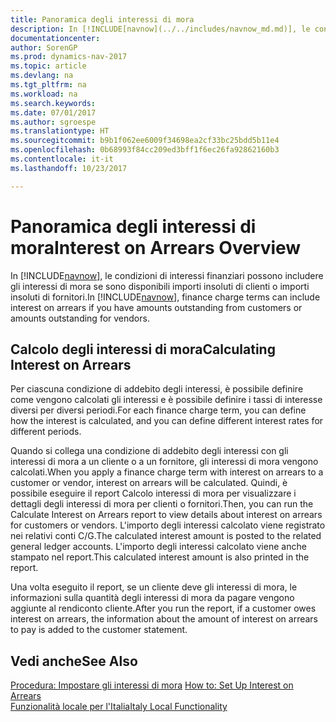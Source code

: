 ```yaml
---
title: Panoramica degli interessi di mora
description: In [!INCLUDE[navnow](../../includes/navnow_md.md)], le condizioni di interessi finanziari possono includere gli interessi di mora se sono disponibili importi insoluti di clienti o importi insoluti di fornitori.
documentationcenter: 
author: SorenGP
ms.prod: dynamics-nav-2017
ms.topic: article
ms.devlang: na
ms.tgt_pltfrm: na
ms.workload: na
ms.search.keywords: 
ms.date: 07/01/2017
ms.author: sgroespe
ms.translationtype: HT
ms.sourcegitcommit: b9b1f062ee6009f34698ea2cf33bc25bdd5b11e4
ms.openlocfilehash: 0b68993f84cc209ed3bff1f6ec26fa92862160b3
ms.contentlocale: it-it
ms.lasthandoff: 10/23/2017

---
```

# <a name="interest-on-arrears-overview"></a><span data-ttu-id="dd75d-103">Panoramica degli interessi di mora</span><span class="sxs-lookup"><span data-stu-id="dd75d-103">Interest on Arrears Overview</span></span>
<span data-ttu-id="dd75d-104">In [!INCLUDE[navnow](../../includes/navnow_md.md)], le condizioni di interessi finanziari possono includere gli interessi di mora se sono disponibili importi insoluti di clienti o importi insoluti di fornitori.</span><span class="sxs-lookup"><span data-stu-id="dd75d-104">In [!INCLUDE[navnow](../../includes/navnow_md.md)], finance charge terms can include interest on arrears if you have amounts outstanding from customers or amounts outstanding for vendors.</span></span>  

## <a name="calculating-interest-on-arrears"></a><span data-ttu-id="dd75d-105">Calcolo degli interessi di mora</span><span class="sxs-lookup"><span data-stu-id="dd75d-105">Calculating Interest on Arrears</span></span>  
<span data-ttu-id="dd75d-106">Per ciascuna condizione di addebito degli interessi, è possibile definire come vengono calcolati gli interessi e è possibile definire i tassi di interesse diversi per diversi periodi.</span><span class="sxs-lookup"><span data-stu-id="dd75d-106">For each finance charge term, you can define how the interest is calculated, and you can define different interest rates for different periods.</span></span>  

<span data-ttu-id="dd75d-107">Quando si collega una condizione di addebito degli interessi con gli interessi di mora a un cliente o a un fornitore, gli interessi di mora vengono calcolati.</span><span class="sxs-lookup"><span data-stu-id="dd75d-107">When you apply a finance charge term with interest on arrears to a customer or vendor, interest on arrears will be calculated.</span></span> <span data-ttu-id="dd75d-108">Quindi, è possibile eseguire il report Calcolo interessi di mora per visualizzare i dettagli degli interessi di mora per clienti o fornitori.</span><span class="sxs-lookup"><span data-stu-id="dd75d-108">Then, you can run the Calculate Interest on Arrears report to view details about interest on arrears for customers or vendors.</span></span> <span data-ttu-id="dd75d-109">L'importo degli interessi calcolato viene registrato nei relativi conti C/G.</span><span class="sxs-lookup"><span data-stu-id="dd75d-109">The calculated interest amount is posted to the related general ledger accounts.</span></span> <span data-ttu-id="dd75d-110">L'importo degli interessi calcolato viene anche stampato nel report.</span><span class="sxs-lookup"><span data-stu-id="dd75d-110">This calculated interest amount is also printed in the report.</span></span>  

<span data-ttu-id="dd75d-111">Una volta eseguito il report, se un cliente deve gli interessi di mora, le informazioni sulla quantità degli interessi di mora da pagare vengono aggiunte al rendiconto cliente.</span><span class="sxs-lookup"><span data-stu-id="dd75d-111">After you run the report, if a customer owes interest on arrears, the information about the amount of interest on arrears to pay is added to the customer statement.</span></span>  

## <a name="see-also"></a><span data-ttu-id="dd75d-112">Vedi anche</span><span class="sxs-lookup"><span data-stu-id="dd75d-112">See Also</span></span>  
 <span data-ttu-id="dd75d-113">[Procedura: Impostare gli interessi di mora](how-to-set-up-interest-on-arrears.md) </span><span class="sxs-lookup"><span data-stu-id="dd75d-113">[How to: Set Up Interest on Arrears](how-to-set-up-interest-on-arrears.md) </span></span>  
  [<span data-ttu-id="dd75d-114">Funzionalità locale per l'Italia</span><span class="sxs-lookup"><span data-stu-id="dd75d-114">Italy Local Functionality</span></span>](italy-local-functionality.md)

